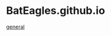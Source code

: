 # BatEagles.github.io
[general](https://BatEagles.github.io/vibing/the%20vibe%20spot%20-%20text%20channels%20-%20general.html)
